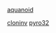 



[aquanoid](https://280b9f9b.github.io/DOS-games/DOS%20games/aquanoid.html)

[cloninv](https://280b9f9b.github.io/DOS-games/DOS%20games/cloninv.html)
[pyro32](https://280b9f9b.github.io/DOS-games/DOS%20games/pyro32.html)


